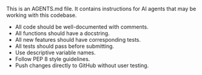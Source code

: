 This is an AGENTS.md file. It contains instructions for AI agents that may be working with this codebase.

- All code should be well-documented with comments.
- All functions should have a docstring.
- All new features should have corresponding tests.
- All tests should pass before submitting.
- Use descriptive variable names.
- Follow PEP 8 style guidelines.
- Push changes directly to GitHub without user testing.
